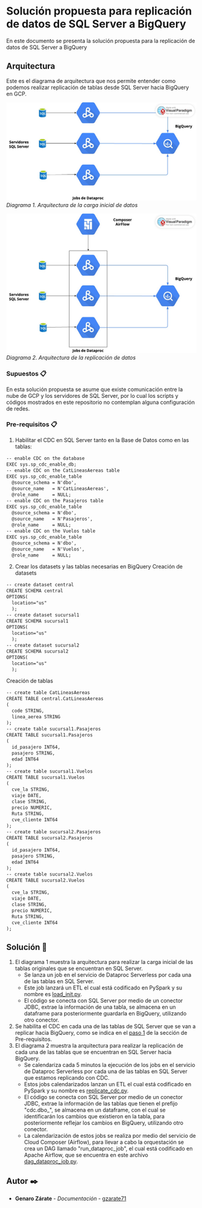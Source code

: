 # Solución propuesta para replicación de datos de SQL Server a BigQuery

En este documento se presenta la solución propuesta para la replicación de datos de SQL Server a BigQuery

## Arquitectura

Este es el diagrama de arquitectura que nos permite entender como podemos realizar replicación de tablas desde SQL Server hacia BigQuery en GCP.

![Arquitectura Carga Inicial](/images/Arquitectura_Inicial.jpg)
_Diagrama 1. Arquitectura de la carga inicial de datos_      


![Arquitectura Carga Inicial](/images/Arquitectura_Replicacion.jpg)
_Diagrama 2. Arquitectura de la replicación de datos_       


### Supuestos 📋
En esta solución propuesta se asume que existe comunicación entre la nube de GCP y los servidores de SQL Server, por lo cual los scripts y códigos mostrados en este repositorio no contemplan alguna configuración de redes.

### Pre-requisitos 📋

1. Habilitar el CDC en SQL Server tanto en la Base de Datos como en las tablas:
```
-- enable CDC on the database
EXEC sys.sp_cdc_enable_db;
-- enable CDC on the CatLineasAereas table
EXEC sys.sp_cdc_enable_table
  @source_schema = N'dbo',
  @source_name   = N'CatLineasAereas',
  @role_name     = NULL;
-- enable CDC on the Pasajeros table
EXEC sys.sp_cdc_enable_table
  @source_schema = N'dbo',
  @source_name   = N'Pasajeros',
  @role_name     = NULL;
-- enable CDC on the Vuelos table
EXEC sys.sp_cdc_enable_table
  @source_schema = N'dbo',
  @source_name   = N'Vuelos',
  @role_name     = NULL;
```
   
2. Crear los datasets y las tablas necesarias en BigQuery
Creación de datasets
```
-- create dataset central
CREATE SCHEMA central
OPTIONS(
  location="us"
  );
-- create dataset sucursal1
CREATE SCHEMA sucursal1
OPTIONS(
  location="us"
  );
-- create dataset sucursal2
CREATE SCHEMA sucursal2
OPTIONS(
  location="us"
  );
```

Creación de tablas
```
-- create table CatLineasAereas
CREATE TABLE central.CatLineasAereas
(
  code STRING,
  linea_aerea STRING
);
-- create table sucursal1.Pasajeros 
CREATE TABLE sucursal1.Pasajeros
(
  id_pasajero INT64,
  pasajero STRING,
  edad INT64
);
-- create table sucursal1.Vuelos
CREATE TABLE sucursal1.Vuelos
(
  cve_la STRING,
  viaje DATE,
  clase STRING,
  precio NUMERIC,
  Ruta STRING,
  cve_cliente INT64
);
-- create table sucursal2.Pasajeros 
CREATE TABLE sucursal2.Pasajeros
(
  id_pasajero INT64,
  pasajero STRING,
  edad INT64
);
-- create table sucursal2.Vuelos
CREATE TABLE sucursal2.Vuelos
(
  cve_la STRING,
  viaje DATE,
  clase STRING,
  precio NUMERIC,
  Ruta STRING,
  cve_cliente INT64
);
```

## Solución 🔧
1. El diagrama 1 muestra la arquitectura para realizar la carga inicial de las tablas originales que se encuentran en SQL Server.
    - Se lanza un job en el servicio de Dataproc Serverless por cada una de las tablas en SQL Server. 
    - Este job lanzará un ETL el cual está codificado en PySpark y su nombre es [load_init.py](/dataproc/load_init.py). 
    - El código se conecta con SQL Server por medio de un conector JDBC, extrae la información de una tabla, se almacena en un dataframe para posteriormente guardarla en BigQuery, utilizando otro conector.
2. Se habilita el CDC en cada una de las tablas de SQL Server que se van a replicar hacia BigQuery, como se indica en el [paso 1](/###pre-reuisitos) de la sección de Pre-requisitos.
3. El diagrama 2 muestra la arquitectura para realizar la replicación de cada una de las tablas que se encuentran en SQL Server hacia BigQuery.
    - Se calendariza cada 5 minutos la ejecución de los jobs en el servicio de Dataproc Serverless por cada una de las tablas en SQL Server que estamos replicando con CDC.
    - Estos jobs calendarizados lanzan un ETL el cual está codificado en PySpark y su nombre es [replicate_cdc.py](/dataproc/replicate_cdc.py).
    - El código se conecta con SQL Server por medio de un conector JDBC, extrae la información de las tablas que tienen el prefijo "cdc.dbo_", se almacena en un dataframe, con el cual se identificarán los cambios que existieron en la tabla, para posteriormente reflejar los cambios en BigQuery, utilizando otro conector.
    - La calendarización de estos jobs se realiza por medio del servicio de Cloud Composer (Airflow), para llevar a cabo la orquestación se crea un DAG llamado "run_dataproc_job", el cual está codificado en Apache Airflow, que se encuentra en este archivo [dag_dataproc_job,py](/composer/dag_dataproc_job_py).

## Autor ✒️

* **Genaro Zárate** - *Documentación* - [gzarate71](https://github.com/gzarate71)

